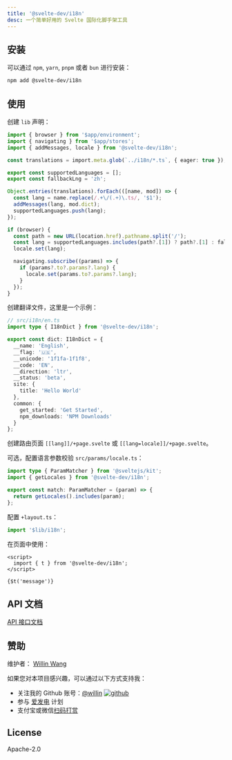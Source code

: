 ```yaml
---
title: '@svelte-dev/i18n'
desc: 一个简单好用的 Svelte 国际化脚手架工具
---
```


## 安装

可以通过 `npm`, `yarn`, `pnpm` 或者 `bun` 进行安装：

```bash
npm add @svelte-dev/i18n
```

## 使用

创建 `lib` 声明：

```ts
import { browser } from '$app/environment';
import { navigating } from '$app/stores';
import { addMessages, locale } from '@svelte-dev/i18n';

const translations = import.meta.glob(`../i18n/*.ts`, { eager: true });

export const supportedLanguages = [];
export const fallbackLng = 'zh';

Object.entries(translations).forEach(([name, mod]) => {
  const lang = name.replace(/.+\/(.+)\.ts/, '$1');
  addMessages(lang, mod.dict);
  supportedLanguages.push(lang);
});

if (browser) {
  const path = new URL(location.href).pathname.split('/');
  const lang = supportedLanguages.includes(path?.[1]) ? path?.[1] : fallbackLng;
  locale.set(lang);

  navigating.subscribe((params) => {
    if (params?.to?.params?.lang) {
      locale.set(params.to?.params?.lang);
    }
  });
}
```

创建翻译文件，这里是一个示例：

```ts
// src/i18n/en.ts
import type { I18nDict } from '@svelte-dev/i18n';

export const dict: I18nDict = {
  __name: 'English',
  __flag: '🇺🇸',
  __unicode: '1f1fa-1f1f8',
  __code: 'EN',
  __direction: 'ltr',
  __status: 'beta',
  site: {
    title: 'Hello World'
  },
  common: {
    get_started: 'Get Started',
    npm_downloads: 'NPM Downloads'
  }
};
```

创建路由页面 `[[lang]]/+page.svelte` 或 `[[lang=locale]]/+page.svelte`。

可选，配置语言参数校验 `src/params/locale.ts`：

```ts
import type { ParamMatcher } from '@sveltejs/kit';
import { getLocales } from '@svelte-dev/i18n';

export const match: ParamMatcher = (param) => {
  return getLocales().includes(param);
};
```

配置 `+layout.ts`：

```ts
import '$lib/i18n';
```

在页面中使用：

```svelte
<script>
  import { t } from '@svelte-dev/i18n';
</script>

{$t('message')}
```

## API 文档

[API 接口文档](https://paka.dev/npm/@svelte-dev/i18n/api)

## 赞助

维护者： [Willin Wang](https://willin.wang)

如果您对本项目感兴趣，可以通过以下方式支持我：

- 关注我的 Github 账号：[@willin](https://github.com/willin) [![github](https://img.shields.io/github/followers/willin.svg?style=social&label=Followers)](https://github.com/willin)
- 参与 [爱发电](https://afdian.net/@willin) 计划
- 支付宝或微信[扫码打赏](https://user-images.githubusercontent.com/1890238/89126156-0f3eeb80-d516-11ea-9046-5a3a5d59b86b.png)

## License

Apache-2.0
